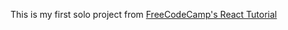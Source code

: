 This is my first solo project from <a href="https://www.youtube.com/watch?v=bMknfKXIFA8">FreeCodeCamp's React Tutorial</a> 